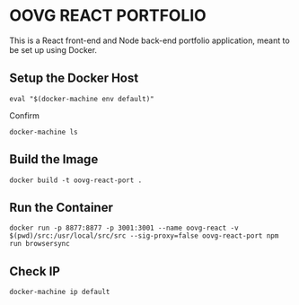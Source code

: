 # OOVG REACT PORTFOLIO

This is a React front-end and Node back-end portfolio application, meant to be set up using Docker.

Setup the Docker Host
---

```
eval "$(docker-machine env default)"
```

Confirm

```
docker-machine ls
```


Build the Image
---

```
docker build -t oovg-react-port .
```

Run the Container
---

```
docker run -p 8877:8877 -p 3001:3001 --name oovg-react -v $(pwd)/src:/usr/local/src/src --sig-proxy=false oovg-react-port npm run browsersync
```


Check IP
---

```
docker-machine ip default
```
